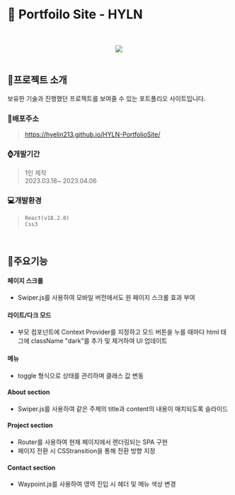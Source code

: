 # :page_with_curl: Portfoilo Site - HYLN
<br/>
<div align="center">
<br/>
  <img src="https://user-images.githubusercontent.com/118185282/230319221-484bf85c-8a1f-4b96-b7ec-962008ce8299.gif"/>
</div>
<br/>

## :mega:프로젝트 소개
보유한 기술과 진행했던 프로젝트를 보여줄 수 있는 포트폴리오 사이트입니다.
<br/>

### :link:배포주소
> <https://hyelin213.github.io/HYLN-PortfolioSite/>

### :watch:개발기간
> 1인 제작<br/>
> 2023.03.18~ 2023.04.06

### :computer:개발환경
> `React(v18.2.0)`<br/> 
> `Css3`<br/>
<br/>

## :pushpin:주요기능
#### 페이지 스크롤
- Swiper.js를 사용하여 모바일 버전에서도 원 페이지 스크롤 효과 부여

#### 라이트/다크 모드
- 부모 컴포넌트에 Context Provider를 지정하고 모드 버튼을 누를 때마다 html 태그에 className "dark"를 추가 및 제거하여 UI 업데이트

#### 메뉴
- toggle 형식으로 상태를 관리하며 클래스 값 변동

#### About section
- Swiper.js를 사용하여 같은 주제의 title과 content의 내용이 매치되도록 슬라이드

#### Project section
- Router를 사용하여 현재 페이지에서 렌더링되는 SPA 구현
- 페이지 전환 시 CSStransition을 통해 전환 방향 지정

#### Contact section
- Waypoint.js를 사용하여 영역 진입 시 헤더 및 메뉴 색상 변경
